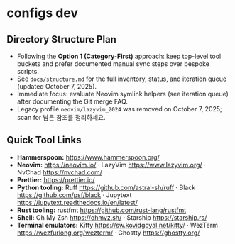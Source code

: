 # configs dev

## Directory Structure Plan

- Following the **Option 1 (Category-First)** approach: keep top-level tool buckets and prefer documented manual sync steps over bespoke scripts.
- See `docs/structure.md` for the full inventory, status, and iteration queue (updated October 7, 2025).
- Immediate focus: evaluate Neovim symlink helpers (see iteration queue) after documenting the Git merge FAQ.
- Legacy profile `neovim/lazyvim_2024` was removed on October 7, 2025; scan for 남은 참조를 정리하세요.

## Quick Tool Links

- **Hammerspoon:** <https://www.hammerspoon.org/>
- **Neovim:** <https://neovim.io/> · LazyVim <https://www.lazyvim.org/> · NvChad <https://nvchad.com/>
- **Prettier:** <https://prettier.io/>
- **Python tooling:** Ruff <https://github.com/astral-sh/ruff> · Black <https://github.com/psf/black> · Jupytext <https://jupytext.readthedocs.io/en/latest/>
- **Rust tooling:** rustfmt <https://github.com/rust-lang/rustfmt>
- **Shell:** Oh My Zsh <https://ohmyz.sh/> · Starship <https://starship.rs/>
- **Terminal emulators:** Kitty <https://sw.kovidgoyal.net/kitty/> · WezTerm <https://wezfurlong.org/wezterm/> · Ghostty <https://ghostty.org/>
